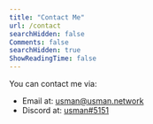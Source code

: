 ```yaml
---
title: "Contact Me" 
url: /contact
searchHidden: false
Comments: false
searchHidden: true
ShowReadingTime: false
---
```




You can contact me via:
* Email at: usman@usman.network
* Discord at: [usman#5151](https://discord.com/users/371617715443466253)